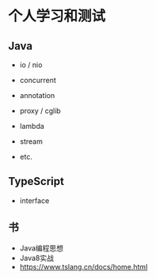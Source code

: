 # 个人学习和测试
## Java
* io / nio
* concurrent
* annotation
* proxy / cglib
* lambda
* stream

* etc.
## TypeScript
* interface

## 书
* Java编程思想
* Java8实战
* https://www.tslang.cn/docs/home.html
